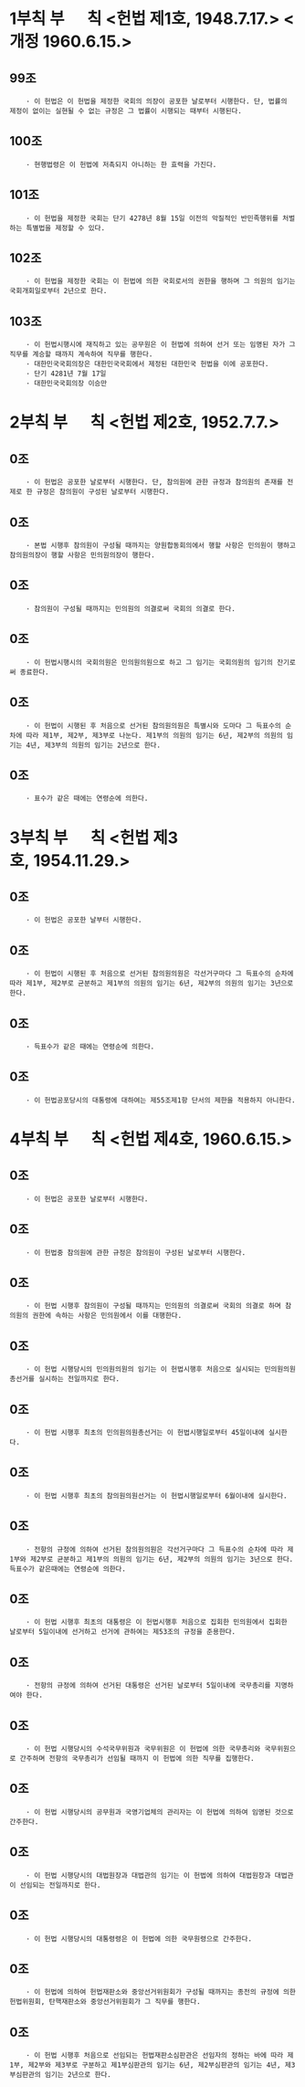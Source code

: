 # 1부칙 부      칙 <헌법 제1호, 1948.7.17.> <개정 1960.6.15.>
## 99조 
```
	· 이 헌법은 이 헌법을 제정한 국회의 의장이 공포한 날로부터 시행한다. 단, 법률의 제정이 없이는 실현될 수 없는 규정은 그 법률이 시행되는 때부터 시행된다.
```

## 100조 
```
	· 현행법령은 이 헌법에 저촉되지 아니하는 한 효력을 가진다.
```

## 101조 
```
	· 이 헌법을 제정한 국회는 단기 4278년 8월 15일 이전의 악질적인 반민족행위를 처벌하는 특별법을 제정할 수 있다.
```

## 102조 
```
	· 이 헌법을 제정한 국회는 이 헌법에 의한 국회로서의 권한을 행하며 그 의원의 임기는 국회개회일로부터 2년으로 한다.
```

## 103조 
```
	· 이 헌법시행시에 재직하고 있는 공무원은 이 헌법에 의하여 선거 또는 임명된 자가 그 직무를 계승할 때까지 계속하여 직무를 행한다.
	· 대한민국국회의장은 대한민국국회에서 제정된 대한민국 헌법을 이에 공포한다.
	· 단기 4281년 7월 17일
	· 대한민국국회의장 이승만
```

# 2부칙 부      칙 <헌법 제2호, 1952.7.7.>
## 0조 
```
	· 이 헌법은 공포한 날로부터 시행한다. 단, 참의원에 관한 규정과 참의원의 존재를 전제로 한 규정은 참의원이 구성된 날로부터 시행한다.
```

## 0조 
```
	· 본법 시행후 참의원이 구성될 때까지는 양원합동회의에서 행할 사항은 민의원이 행하고 참의원의장이 행할 사항은 민의원의장이 행한다.
```

## 0조 
```
	· 참의원이 구성될 때까지는 민의원의 의결로써 국회의 의결로 한다.
```

## 0조 
```
	· 이 헌법시행시의 국회의원은 민의원의원으로 하고 그 임기는 국회의원의 임기의 잔기로써 종료한다.
```

## 0조 
```
	· 이 헌법이 시행된 후 처음으로 선거된 참의원의원은 특별시와 도마다 그 득표수의 순차에 따라 제1부, 제2부, 제3부로 나눈다. 제1부의 의원의 임기는 6년, 제2부의 의원의 임기는 4년, 제3부의 의원의 임기는 2년으로 한다.
```

## 0조 
```
	· 표수가 같은 때에는 연령순에 의한다.
```

# 3부칙 부      칙 <헌법 제3호, 1954.11.29.>
## 0조 
```
	· 이 헌법은 공포한 날부터 시행한다.
```

## 0조 
```
	· 이 헌법이 시행된 후 처음으로 선거된 참의원의원은 각선거구마다 그 득표수의 순차에 따라 제1부, 제2부로 균분하고 제1부의 의원의 임기는 6년, 제2부의 의원의 임기는 3년으로 한다.
```

## 0조 
```
	· 득표수가 같은 때에는 연령순에 의한다.
```

## 0조 
```
	· 이 헌법공포당시의 대통령에 대하여는 제55조제1항 단서의 제한을 적용하지 아니한다.
```

# 4부칙 부      칙 <헌법 제4호, 1960.6.15.>
## 0조 
```
	· 이 헌법은 공포한 날로부터 시행한다.
```

## 0조 
```
	· 이 헌법중 참의원에 관한 규정은 참의원이 구성된 날로부터 시행한다.
```

## 0조 
```
	· 이 헌법 시행후 참의원이 구성될 때까지는 민의원의 의결로써 국회의 의결로 하며 참의원의 권한에 속하는 사항은 민의원에서 이를 대행한다.
```

## 0조 
```
	· 이 헌법 시행당시의 민의원의원의 임기는 이 헌법시행후 처음으로 실시되는 민의원의원총선거를 실시하는 전일까지로 한다.
```

## 0조 
```
	· 이 헌법 시행후 최초의 민의원의원총선거는 이 헌법시행일로부터 45일이내에 실시한다.
```

## 0조 
```
	· 이 헌법 시행후 최초의 참의원의원선거는 이 헌법시행일로부터 6월이내에 실시한다.
```

## 0조 
```
	· 전항의 규정에 의하여 선거된 참의원의원은 각선거구마다 그 득표수의 순차에 따라 제1부와 제2부로 균분하고 제1부의 의원의 임기는 6년, 제2부의 의원의 임기는 3년으로 한다. 득표수가 같은때에는 연령순에 의한다.
```

## 0조 
```
	· 이 헌법 시행후 최초의 대통령은 이 헌법시행후 처음으로 집회한 민의원에서 집회한 날로부터 5일이내에 선거하고 선거에 관하여는 제53조의 규정을 준용한다.
```

## 0조 
```
	· 전항의 규정에 의하여 선거된 대통령은 선거된 날로부터 5일이내에 국무총리를 지명하여야 한다.
```

## 0조 
```
	· 이 헌법 시행당시의 수석국무위원과 국무위원은 이 헌법에 의한 국무총리와 국무위원으로 간주하며 전항의 국무총리가 선임될 때까지 이 헌법에 의한 직무를 집행한다.
```

## 0조 
```
	· 이 헌법 시행당시의 공무원과 국영기업체의 관리자는 이 헌법에 의하여 임명된 것으로 간주한다.
```

## 0조 
```
	· 이 헌법 시행당시의 대법원장과 대법관의 임기는 이 헌법에 의하여 대법원장과 대법관이 선임되는 전일까지로 한다.
```

## 0조 
```
	· 이 헌법 시행당시의 대통령령은 이 헌법에 의한 국무원령으로 간주한다.
```

## 0조 
```
	· 이 헌법에 의하여 헌법재판소와 중앙선거위원회가 구성될 때까지는 종전의 규정에 의한 헌법위원회, 탄핵재판소와 중앙선거위원회가 그 직무를 행한다.
```

## 0조 
```
	· 이 헌법 시행후 처음으로 선임되는 헌법재판소심판관은 선임자의 정하는 바에 따라 제1부, 제2부와 제3부로 구분하고 제1부심판관의 임기는 6년, 제2부심판관의 임기는 4년, 제3부심판관의 임기는 2년으로 한다.
```


